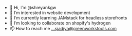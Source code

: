 - 👋 Hi, I’m @shreyankgw
- 👀 I’m interested in website development
- 🌱 I’m currently learning JAMstack for headless storefronts
- 💞️ I’m looking to collaborate on shopify's hydrogen
- 📫 How to reach me ...sjadiya@greenworkstools.com

<!---
shreyankgw/shreyankgw is a ✨ special ✨ repository because its `README.md` (this file) appears on your GitHub profile.
You can click the Preview link to take a look at your changes.
--->
